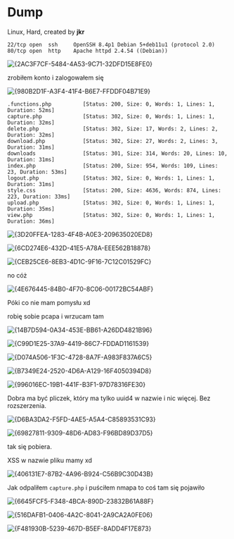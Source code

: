 # Dump
Linux, Hard, created by **jkr**

```
22/tcp open  ssh     OpenSSH 8.4p1 Debian 5+deb11u1 (protocol 2.0)
80/tcp open  http    Apache httpd 2.4.54 ((Debian))
```

![{2AC3F7CF-5484-4A53-9C71-32DFD15E8FE0}](https://github.com/user-attachments/assets/7eb8be8b-00d5-40c3-9cfa-6a7bbdfa797d)

zrobiłem konto i zalogowałem się

![{980B2D1F-A3F4-41F4-B6E7-FFDDF04B71E9}](https://github.com/user-attachments/assets/11bddae4-3a3d-4458-b644-04405a5b8ee6)

```
.functions.php          [Status: 200, Size: 0, Words: 1, Lines: 1, Duration: 52ms]
capture.php             [Status: 302, Size: 0, Words: 1, Lines: 1, Duration: 32ms]
delete.php              [Status: 302, Size: 17, Words: 2, Lines: 2, Duration: 32ms]
download.php            [Status: 302, Size: 27, Words: 2, Lines: 3, Duration: 31ms]
downloads               [Status: 301, Size: 314, Words: 20, Lines: 10, Duration: 31ms]
index.php               [Status: 200, Size: 954, Words: 109, Lines: 23, Duration: 53ms]
logout.php              [Status: 302, Size: 0, Words: 1, Lines: 1, Duration: 31ms]
style.css               [Status: 200, Size: 4636, Words: 874, Lines: 223, Duration: 33ms]
upload.php              [Status: 302, Size: 0, Words: 1, Lines: 1, Duration: 35ms]
view.php                [Status: 302, Size: 0, Words: 1, Lines: 1, Duration: 36ms]
```

![{3D20FFEA-1283-4F4B-A0E3-209635020ED8}](https://github.com/user-attachments/assets/7e3cb499-0f7d-4e41-bf58-0751be0715e1)

![{6CD274E6-432D-41E5-A78A-EEE562B18878}](https://github.com/user-attachments/assets/c78fedf5-1ae9-461d-b1a8-a37bd3713c95)

![{CEB25CE6-8EB3-4D1C-9F16-7C12C01529FC}](https://github.com/user-attachments/assets/1855ec15-c998-43c5-b433-7f8cb9ad8100)

no cóż

![{4E676445-84B0-4F70-8C06-00172BC54ABF}](https://github.com/user-attachments/assets/7203e9d6-3633-47b6-823e-18ef2377a5ff)

Póki co nie mam pomysłu xd

robię sobie pcapa i wrzucam tam

![{14B7D594-0A34-453E-BB61-A26DD4821B96}](https://github.com/user-attachments/assets/6211edbd-7caf-4330-a3ca-2387fa4623b3)

![{C99D1E25-37A9-4419-86C7-FDDAD1161539}](https://github.com/user-attachments/assets/e5a6023a-b4f6-4caf-8a64-b7978b6994f9)

![{D074A506-1F3C-4728-8A7F-A983F837A6C5}](https://github.com/user-attachments/assets/dcc1d01c-a42e-4e93-b4e3-a3b0e242fc4e)

![{B7349E24-2520-4D6A-A129-16F4050394D8}](https://github.com/user-attachments/assets/253836f5-a47c-4e88-9751-61ff4f5fb562)

![{996016EC-19B1-441F-B3F1-97D78316FE30}](https://github.com/user-attachments/assets/b3f4f095-5b4d-4ec2-94d7-5ae96729c52e)

Dobra ma być pliczek, który ma tylko uuid4 w nazwie i nic więcej. Bez rozszerzenia.

![{D6BA3DA2-F5FD-4AE5-A5A4-C85893531C93}](https://github.com/user-attachments/assets/9cdd315b-bfd9-492f-8e41-213657f23784)

![{69827811-9309-48D6-AD83-F96BD89D37D5}](https://github.com/user-attachments/assets/99d68969-76ca-41a2-8bf3-65e3e999787c)

tak się pobiera.

XSS w nazwie pliku mamy xd

![{406131E7-87B2-4A96-B924-C56B9C30D43B}](https://github.com/user-attachments/assets/3f4260a1-5dae-4d52-8740-1f8972861a1a)

Jak odpaliłem `capture.php` i puściłem nmapa to coś tam się pojawiło

![{6645FCF5-F348-4BCA-890D-23832B61A88F}](https://github.com/user-attachments/assets/22d1d730-4d36-4570-a12b-93d0a2aa86ff)

![{516DAFB1-0406-4A2C-8041-2A9CA2A0FE06}](https://github.com/user-attachments/assets/d754fac4-afb6-4493-8fba-769cd6376e0a)

![{F481930B-5239-467D-B5EF-8ADD4F17E873}](https://github.com/user-attachments/assets/0c21caeb-fcbb-454d-a9a1-b8b25150c0ac)



